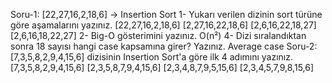 Soru-1: [22,27,16,2,18,6] -> Insertion Sort
1- Yukarı verilen dizinin sort türüne göre aşamalarını yazınız.
[22,27,16,2,18,6]
[2,27,16,22,18,6]
[2,6,16,22,18,27]
[2,6,16,18,22,27]
2- Big-O gösterimini yazınız.
O(n²)
4- Dizi sıralandıktan sonra 18 sayısı hangi case kapsamına girer? Yazınız.
Average case
Soru-2: [7,3,5,8,2,9,4,15,6] dizisinin Insertion Sort'a göre ilk 4 adımını yazınız.
[7,3,5,8,2,9,4,15,6]
[2,3,5,8,7,9,4,15,6]
[2,3,4,8,7,9,5,15,6]
[2,3,4,5,7,9,8,15,6]

